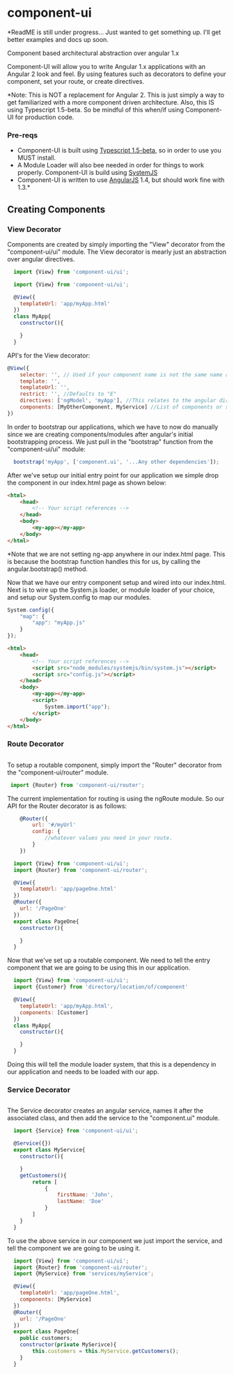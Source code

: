 # component-ui
*ReadME is still under progress... Just wanted to get something up. I'll get better examples and docs up soon. 

Component based architectural abstraction over angular 1.x


Component-UI will allow you to write Angular 1.x applications with an Angular 2 look and feel.
By using features such as decorators to define your component, set your route, or create directives.

*Note: This is NOT a replacement for Angular 2. This is just simply a way to get familiarized with a more component driven architecture. Also, this IS using Typescript 1.5-beta. So be mindful of this when/if using Component-UI for production code.

### Pre-reqs
* Component-UI is built using [Typescript 1.5-beta](https://github.com/Microsoft/TypeScript), so in order to use you MUST install.
* A Module Loader will also bee needed in order for things to work properly. Component-UI is build using [SystemJS](https://github.com/systemjs/systemjs)
* Component-UI is written to use [AngularJS](https://angularjs.org/) 1.4, but should work fine with 1.3.*



## Creating Components
### View Decorator
Components are created by simply importing the "View" decorator from the "component-ui/ui" module. The View decorator is mearly just an abstraction over angular directives.

```javascript
  import {View} from 'component-ui/ui';
```

```javascript
  import {View} from 'component-ui/ui';

  @View({
    templateUrl: 'app/myApp.html'
  })
  class MyApp{
    constructor(){

    }
  }
```
API's for the View decorator: 
```javascript
@View({
	selector: '', // Used if your component name is not the same name as your class.
    template: '',
    templateUrl: '',
    restrict: '', //Defaults to "E"
    directives: ['ngModel', 'myApp'], //This relates to the angular directive's require property
    components: [MyOtherComponent, MyService] //List of components or sevices you need to register with the component.
})
```


In order to bootstrap our applications, which we have to now do manually since we are creating components/modules after angular's initial bootstrapping process. We just pull in the "bootstrap" function from the "component-ui/ui" module:
```javascript
  bootstrap('myApp', ['component.ui', '...Any other dependencies']);
```
After we've setup our initial entry point for our application we simple drop the component in our index.html page as shown below:

```html
<html>
	<head>
    	<!-- Your script references -->
    </head>
    <body>
    	<my-app></my-app>
    </body>
</html>
```
*Note that we are not setting ng-app anywhere in our index.html page. This is because the bootstrap function handles this for us, by calling the angular.bootstrap() method.

Now that we have our entry component setup and wired into our index.html. Next is to wire up the System.js loader, or module loader of your choice, and setup our System.config to map our modules.

```javascript
System.config({
	"map": {
    	"app": "myApp.js"
    }
});
```

```html
<html>
	<head>
    	<!-- Your script references -->
        <script src="node_modules/systemjs/bin/system.js"></script>
        <script src="config.js"></script>
    </head>
    <body>
    	<my-app></my-app>
        <script>
        	System.import("app");
        </script>
    </body>
</html>
```
### Route Decorator
##
To setup a routable component, simply import the "Router" decorator from the "component-ui/router" module.
```javascript
 import {Router} from 'component-ui/router';
```

The current implementation for routing is using the ngRoute module. So our API for the Router decorator is as follows: 
```javascript
	@Router({
    	url: '#/myUrl'
        config: {
        	//whatever values you need in your route.
        }
    })
```
```javascript
  import {View} from 'component-ui/ui';
  import {Router} from 'component-ui/router';

  @View({
    templateUrl: 'app/pageOne.html'
  })
  @Router({
  	url: '/PageOne'
  })
  export class PageOne{
    constructor(){

    }
  }
```
Now that we've set up a routable component. We need to tell the entry component that we are going to be using this in our application.
```javascript
  import {View} from 'component-ui/ui';
  import {Customer} from 'directory/location/of/component'

  @View({
    templateUrl: 'app/myApp.html',
    components: [Customer]
  })
  class MyApp{
    constructor(){

    }
  }
```
Doing this will tell the module loader system, that this is a dependency in our application and needs to be loaded with our app.

### Service Decorator
##
The Service decorator creates an angular service, names it after the associated class, and then add the service to the "component.ui" module.
```javascript
  import {Service} from 'component-ui/ui';

  @Service({})
  export class MyService{
    constructor(){

    }
    getCustomers(){
    	return [
        	{
            	firstName: 'John',
                lastName: 'Doe'
            }
        ]
    }
  }
```
To use the above service in our component we just import the service, and tell the component we are going to be using it.

```javascript
  import {View} from 'component-ui/ui';
  import {Router} from 'component-ui/router';
  import {MyService} from 'services/myService';

  @View({
    templateUrl: 'app/pageOne.html',
    components: [MyService]
  })
  @Router({
  	url: '/PageOne'
  })
  export class PageOne{
  	public customers;
    constructor(private MySerivce){
		this.customers = this.MyService.getCustomers();
    }
  }
```